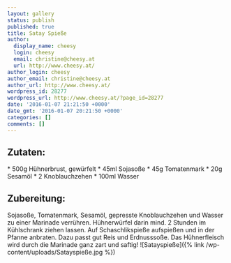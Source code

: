 ```yaml
---
layout: gallery
status: publish
published: true
title: Satay Spieße
author:
  display_name: cheesy
  login: cheesy
  email: christine@cheesy.at
  url: http://www.cheesy.at/
author_login: cheesy
author_email: christine@cheesy.at
author_url: http://www.cheesy.at/
wordpress_id: 28277
wordpress_url: http://www.cheesy.at/?page_id=28277
date: '2016-01-07 21:21:50 +0000'
date_gmt: '2016-01-07 20:21:50 +0000'
categories: []
comments: []
---
```

## Zutaten:
\* 500g Hühnerbrust, gewürfelt
\* 45ml Sojasoße
\* 45g Tomatenmark
\* 20g Sesamöl
\* 2 Knoblauchzehen
\* 100ml Wasser
## Zubereitung:
Sojasoße, Tomatenmark, Sesamöl, gepresste Knoblauchzehen und Wasser zu einer Marinade verrühren. Hühnerwürfel darin mind. 2 Stunden im Kühlschrank ziehen lassen. Auf Schaschlikspieße aufspießen und in der Pfanne anbraten. Dazu passt gut Reis und Erdnusssoße. Das Hühnerfleisch wird durch die Marinade ganz zart und saftig!
![Satayspieße]({% link /wp-content/uploads/Satayspieße.jpg %})
